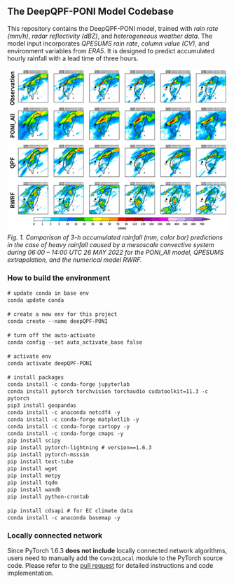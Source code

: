 ## The DeepQPF-PONI Model Codebase

This repository contains the DeepQPF-PONI model, trained with _rain rate (mm/h)_, _radar reflectivity (dBZ)_, and _heterogeneous weather data_. The model input incorporates _QPESUMS rain rate_, _column value (CV)_, and environment variables from _ERA5_. 
It is designed to predict accumulated hourly rainfall with a lead time of three hours.

![](evaluation/codes_from_bk2/CombQPF_20220526_06-11_f99.png)
_Fig. 1. Comparison of 3-h accumulated rainfall (mm; color bar) predictions in the case of heavy rainfall caused by a mesoscale convective system during 06:00 – 14:00 UTC 26 MAY 2022 for the PONI_All model, QPESUMS extrapolation, and the numerical model RWRF._

### How to build the environment
``` python=1
# update conda in base env
conda update conda

# create a new env for this project
conda create --name deepQPF-PONI

# turn off the auto-activate
conda config --set auto_activate_base false

# activate env
conda activate deepQPF-PONI

# install packages
conda install -c conda-forge jupyterlab
conda install pytorch torchvision torchaudio cudatoolkit=11.3 -c pytorch
pip3 install geopandas
conda install -c anaconda netcdf4 -y
conda install -c conda-forge matplotlib -y
conda install -c conda-forge cartopy -y
conda install -c conda-forge cmaps -y
pip install scipy
pip install pytorch-lightning # version==1.6.3
pip install pytorch-msssim
pip install test-tube
pip install wget
pip install metpy
pip install tqdm
pip install wandb
pip install python-crontab

pip install cdsapi # for EC climate data
conda install -c anaconda basemap -y
```
### Locally connected network
Since PyTorch 1.6.3 **does not include** locally connected network algorithms, users need to manually add the `Conv2dLocal` module to the PyTorch source code. Please refer to the [pull request](https://github.com/pytorch/pytorch/pull/1583/files) for detailed instructions and code implementation.






